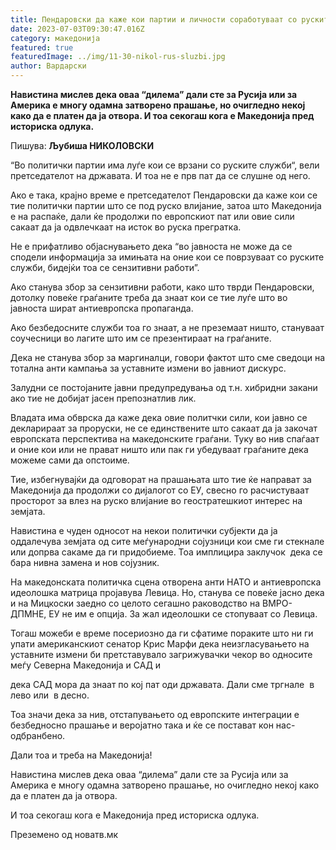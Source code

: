 ```yaml
---
title: Пендаровски да каже кои партии и личности соработуваат со руските служби
date: 2023-07-03T09:30:47.016Z
category: македонија
featured: true
featuredImage: ../img/11-30-nikol-rus-sluzbi.jpg
author: Вардарски
---
```

<!--StartFragment-->

**Навистина мислев дека оваа “дилема” дали сте за Русија или за Америка е многу одамна затворено прашање, но очигледно некој како да е платен да ја отвора. И тоа секогаш кога е Македонија пред историска одлука.**

Пишува: **Љубиша НИКОЛОВСКИ**

“Во политички партии има луѓе кои се врзани со руските служби“, вели  претседателот на државата. И тоа не е прв пат да се слушне од него.

Ако е така, крајно време е претседателот Пендаровски да каже кои се тие политички партии што се под руско влијание, затоа што Македонија е на распаќе, дали ќе продолжи по европскиот пат или овие сили сакаат да ја одвлечкаат на исток во руска прегратка.

Не е прифатливо објаснувањето дека “во јавноста не може да се сподели информација за имињата на оние кои се поврзуваат со руските служби, бидејќи тоа се сензитивни работи”.

Ако станува збор за сензитивни работи, како што тврди Пендаровски, дотолку повеќе граѓаните треба да знаат кои се тие луѓе што во јавноста шират антиевропска пропаганда.

Ако безбедосните служби тоа го знаат, а не преземаат ништо, стануваат соучесници во лагите што им се презентираат на граѓаните.

Дека не станува збор за маргиналци, говори фактот што сме сведоци на тотална анти кампања за уставните измени во јавниот дискурс.

Залудни се постојаните јавни предупредувања од т.н. хибридни закани ако тие не добијат јасен препознатлив лик.

Владата има обврска да каже дека овие политчки сили, кои јавно се декларираат за проруски, не се единствените што сакаат да ја закочат европската перспектива на македонските граѓани. Туку во нив спаѓаат и оние кои или не прават ништо или пак ги убедуваат граѓаните дека можеме сами да опстоиме.

Тие, избегнувајќи да одговорат на прашањата што тие ќе направат за Македонија да продолжи со дијалогот со ЕУ, свесно го расчистуваат просторот за влез на руско влијание во геостратешкиот интерес на земјата.

Навистина е чуден односот на некои политички субјекти да ја оддалечува земјата од сите меѓународни сојузници кои сме ги стекнале или допрва сакаме да ги придобиеме. Тоа имплицира заклучок  дека се бара нивна замена и нов сојузник.

На македонската политичка сцена отворена анти НАТО и антиевропска идеолошка матрица пројавува Левица. Но, станува се повеќе јасно дека и на Мицкоски заедно со целото сегашно раководство на ВМРО-ДПМНЕ, ЕУ не им е опција. За жал идеолошки се стопуваат со Левица.

Тогаш можеби е време посериозно да ги сфатиме пораките што ни ги упати американскиот сенатор Крис Марфи дека неизгласувањето на уставните измени би претставувало загрижувачки чекор во односите меѓу Северна Македонија и САД и

дека САД мора да знаат по кој пат оди државата. Дали сме тргнале  в лево или  в десно.

Тоа значи дека за нив, отстапувањето од европските интеграции е безбедносно прашање и веројатно така и ќе се постават кон нас-одбранбено.

Дали тоа и треба на Македонија!

Навистина мислев дека оваа “дилема” дали сте за Русија или за Америка е многу одамна затворено прашање, но очигледно некој како да е платен да ја отвора.

И тоа секогаш кога е Македонија пред историска одлука.

<!--EndFragment-->

Преземено од новатв.мк